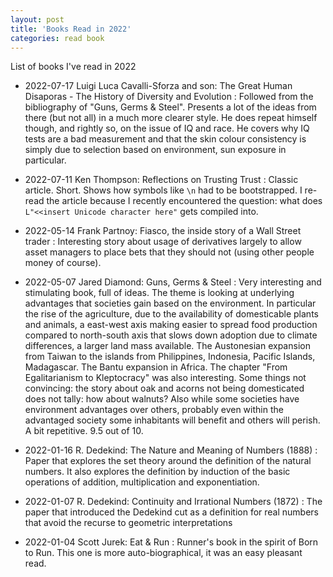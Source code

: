 ```yaml
---
layout: post
title: 'Books Read in 2022'
categories: read book
---
```


List of books I've read in 2022

- 2022-07-17 Luigi Luca Cavalli-Sforza and son: The Great Human Disaporas - The History of Diversity and Evolution
: Followed from the bibliography of "Guns, Germs & Steel". Presents a lot of
the ideas from there (but not all) in a much more clearer style. He does repeat
himself though, and rightly so, on the issue of IQ and race. He covers why IQ
tests are a bad measurement and that the skin colour consistency is simply due
to selection based on environment, sun exposure in particular.

- 2022-07-11 Ken Thompson: Reflections on Trusting Trust
: Classic article. Short. Shows how symbols like `\n` had to be bootstrapped. I
re-read the article because I recently encountered the question: what does
`L"<<insert Unicode character here"` gets compiled into.

- 2022-05-14 Frank Partnoy: Fiasco, the inside story of a Wall Street trader
: Interesting story about usage of derivatives largely to allow asset managers
to place bets that they should not (using other people money of course).

- 2022-05-07 Jared Diamond: Guns, Germs & Steel
: Very interesting and stimulating book, full of ideas. The theme is looking at
underlying advantages that societies gain based on the environment. In
particular the rise of the agriculture, due to the availability of domesticable
plants and animals, a east-west axis making easier to spread food production
compared to north-south axis that slows down adoption due to climate
differences, a larger land mass available. The Austonesian expansion from
Taiwan to the islands from Philippines, Indonesia, Pacific Islands, Madagascar.
The Bantu expansion in Africa. The chapter "From Egalitarianism to Kleptocracy"
was also interesting. Some things not convincing: the story about oak and
acorns not being domesticated does not tally: how about walnuts? Also while
some societies have environment advantages over others, probably even within
the advantaged society some inhabitants will benefit and others will perish. A
bit repetitive. 9.5 out of 10.

- 2022-01-16 R. Dedekind: The Nature and Meaning of Numbers (1888)
: Paper that explores the set theory around the definition of the natural
numbers. It also explores the definition by induction of the basic operations
of addition, multiplication and exponentiation.

- 2022-01-07 R. Dedekind: Continuity and Irrational Numbers (1872)
: The paper that introduced the Dedekind cut as a definition for real numbers
that avoid the recurse to geometric interpretations

- 2022-01-04 Scott Jurek: Eat & Run
: Runner's book in the spirit of Born to Run. This one is more
auto-biographical, it was an easy pleasant read.

